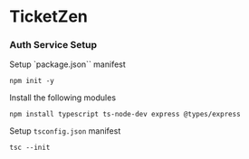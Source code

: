 # TicketZen

### Auth Service Setup

Setup `package.json`` manifest

```
npm init -y
```

Install the following modules

```
npm install typescript ts-node-dev express @types/express
```

Setup `tsconfig.json` manifest

```
tsc --init
```

